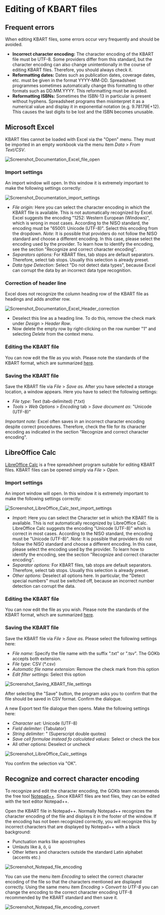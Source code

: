 
# Editing of KBART files

## Frequent errors

When editing KBART files, some errors occur very frequently and should be avoided.

* **Incorrect character encoding:** The character encoding of the KBART file must be UTF-8. Some providers differ from this standard, but the character encoding can also change unintentionally in the course of editing KBART files. Therefore, you should always check it.
* **Reformatting dates:** Dates such as publication dates, coverage dates, etc. must be given in the format YYYY-MM-DD. Spreadsheet programmes sometimes automatically change this formatting to other formats such as DD.MM.YYYY. This reformatting must be avoided.
* **Reformatting ISBNs:** Sometimes the ISBN-13 in particular is present without hyphens. Spreadsheet programs then misinterpret it as a numerical value and display it in exponential notation (e.g. 9.78179E+12). This causes the last digits to be lost and the ISBN becomes unusable.

## Microsoft Excel

KBART files cannot be loaded with Excel via the "Open" menu. They must be imported in an empty workbook via the menu item _Data_ > _From Text/CSV_.

![Screenshot_Documentation_Excel_file_open](https://github.com/openlibraryenvironment/gokb-info/assets/127318583/ec082e6d-d815-4b9b-a357-f42e9a8071b6)

### Import settings

An import window will open. In this window it is extremely important to make the following settings correctly:

![Screenshot_Documentation_import_settings](https://github.com/openlibraryenvironment/gokb-info/assets/127318583/97a6105b-7acd-4e9a-ae82-496f942ce900)

* _File origin:_ Here you can select the character encoding in which the KBART file is available. This is not automatically recognized by Excel. Excel suggests the encoding "1252: Western European (Windows)", which is wrong in most cases. According to the NISO standard, the encoding must be "65001: Unicode (UTF-8)". Select this encoding from the dropdown. _Note:_ It is possible that providers do not follow the NISO standard and choose a different encoding. In this case, please select the encoding used by the provider. To learn how to identify the encoding, see the section "Recognize and correct character encoding".
* _Separators options:_ For KBART files, tab stops are default separators. Therefore, select tab stops. Usually this selection is already preset.
* _Data type Detection:_ Select "Do not detect data types", because Excel can corrupt the data by an incorrect data type recognition.

### Correction of header line

Excel does not recognize the column heading row of the KBART file as headings and adds another row.

![Screenshot_Documentation_Excel_Header_correction](https://github.com/openlibraryenvironment/gokb-info/assets/127318583/4996e542-6c90-4157-a300-d05070b49a84)

* Deselect this line as a heading line. To do this, remove the check mark under _Design_ > _Header Row_.
* Now delete the empty row by right-clicking on the row number "1" and selecting _Delete_ from the context menu.

### Editing the KBART file

You can now edit the file as you wish. Please note the standards of the KBART format, which are summarized [here](https://github.com/openlibraryenvironment/gokb-info/blob/master/docs/documentation/kbart-introduction.en.md).

### Saving the KBART file

Save the KBART file via _File_ > _Save as_. After you have selected a storage location, a window appears. Here you have to select the following settings:

  * _File type:_ Text (tab-delimited) (*.txt)
  * _Tools_ > _Web Options_ > _Encoding_ tab > _Save document as_: "Unicode (UTF-8)"

*Important note:* Excel often saves in an incorrect character encoding despite correct procedures. Therefore, check the file for its character encoding as indicated in the section "Recognize and correct character encoding".


## LibreOffice Calc

[LibreOffice Calc](https://de.libreoffice.org/discover/calc/) is a free spreadsheet program suitable for editing KBART files. KBART files can be opened simply via _File_ > _Open_.

### Import settings

An import window will open. In this window it is extremely important to make the following settings correctly:

![Screenshot_LibreOffice_Calc_text_import_settings](https://github.com/openlibraryenvironment/gokb-info/assets/127318583/1365ba48-87b9-4358-ac64-5e8334161bae)

* _Import:_ Here you can select the Character set in which the KBART file is available. This is not automatically recognized by LibreOffice Calc. LibreOffice Calc suggests the encoding "Unicode (UTF-8)" which is correct in most cases. According to the NISO standard, the encoding must be "Unicode (UTF-8)". _Note:_ It is possible that providers do not follow the NISO standard and choose a different encoding. In this case, please select the encoding used by the provider. To learn how to identify the encoding, see the section "Recognize and correct character encoding".
* _Separator options:_ For KBART files, tab stops are default separators. Therefore, select tab stops. Usually this selection is already preset.
* _Other options:_ Deselect all options here. In particular, the "Detect special numbers" must be switched off, because an incorrect number detection can corrupt the data.

### Editing the KBART file

You can now edit the file as you wish. Please note the standards of the KBART format, which are summarized [here](https://github.com/openlibraryenvironment/gokb-info/blob/master/docs/documentation/kbart-introduction.en.md).

### Saving the KBART file

Save the KBART file via _File_ > _Save as_. Please select the following settings here:

  * _File name:_ Specify the file name with the suffix ".txt" or ".tsv". The GOKb accepts both extension.
  * _File type:_ CSV (*.csv)
  * _Automatic file name extension:_ Remove the check mark from this option
  * _Edit filter settings:_ Select this option

![Screenshot_Saving_KBART_file_settings](https://github.com/openlibraryenvironment/gokb-info/assets/127318583/76378976-a7f7-48ef-82ca-11cb588bd67a)

After selecting the "Save" button, the program asks you to confirm that the file should be saved in CSV format. Confirm the dialogue.

A new Export text file dialogue then opens. Make the following settings here:

  * _Character set:_ Unicode (UTF-8)
  * _Field delimiter:_ {Tabulator}
  * _String delimiter:_ " (Superscript double quotes)
  * _Save cell formulae instead fo calculated values:_ Select or check the box
  * All other options: Deselect or uncheck

![Screenshot_LibreOffice_Calc_settings](https://github.com/openlibraryenvironment/gokb-info/assets/127318583/40c1844b-0c1d-4e2f-9082-8cf78e0a1fbe)

You confirm the selection via "OK".

## Recognize and correct character encoding

To recognize and edit the character encoding, the GOKb team recommends the free tool [Notepad++](https://notepad-plus-plus.org/). Since KBART files are text files, they can be edited with the text editor Notepad++.

Open the KBART file in Notepad++. Normally Notepad++ recognizes the character encoding of the file and displays it in the footer of the window. If the encoding has not been recognized correctly, you will recognize this by incorrect characters that are displayed by Notepad++ with a black background:

  * Punctuation marks like apostrophes
  * Umlauts like ä, ö, ü
  * Other letters and characters outside the standard Latin alphabet (accents etc.)

![Screenshot_Notepad_file_encoding](https://github.com/openlibraryenvironment/gokb-info/assets/127318583/03d8f6f0-fef9-485d-92dd-2a702947c248)

You can use the menu item _Encoding_ to select the correct character encoding of the file so that the characters mentioned are displayed correctly. Using the same menu item _Encoding_ > _Convert to UTF-8_ you can change the encoding to the correct character encoding UTF-8 recommended by the KBART standard and then save it.

![Screenshot_Notepad_file_encoding_convert](https://github.com/openlibraryenvironment/gokb-info/assets/127318583/4e84dcec-4a66-4a0f-ad85-97940f3c56c6)
